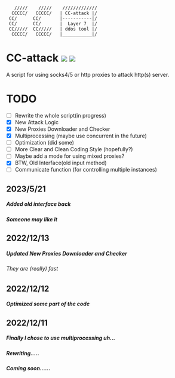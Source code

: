        /////    /////    /////////////
      CCCCC/   CCCCC/   | CC-attack |/
     CC/      CC/       |-----------|/ 
     CC/      CC/       |  Layer 7  |/ 
     CC/////  CC/////   | ddos tool |/ 
      CCCCC/   CCCCC/   |___________|/

# CC-attack ![](https://img.shields.io/badge/Version-preview-brightgreen.svg) ![](https://img.shields.io/badge/license-GPLv2-blue.svg)
 A script for using socks4/5 or http proxies to attack http(s) server.
# TODO
- [ ] Rewrite the whole script(in progress)
- [x] New Attack Logic
- [x] New Proxies Downloader and Checker 
- [x] Multiprocessing (maybe use concurrent in the future)
- [ ] Optimization (did some)
- [ ] More Clear and Clean Coding Style (hopefully?)
- [ ] Maybe add a mode for using mixed proxies?
- [x] BTW, Old Interface(old input method)
- [ ] Communicate function (for controlling multiple instances) 

## 2023/5/21
##### Added old interface back
##### Someone may like it

## 2022/12/13
##### Updated New Proxies Downloader and Checker
###### They are (really) fast

## 2022/12/12
##### Optimized some part of the code

## 2022/12/11
##### Finally I chose to use multiprocessing uh...
##### Rewriting.....
##### Coming soon......



